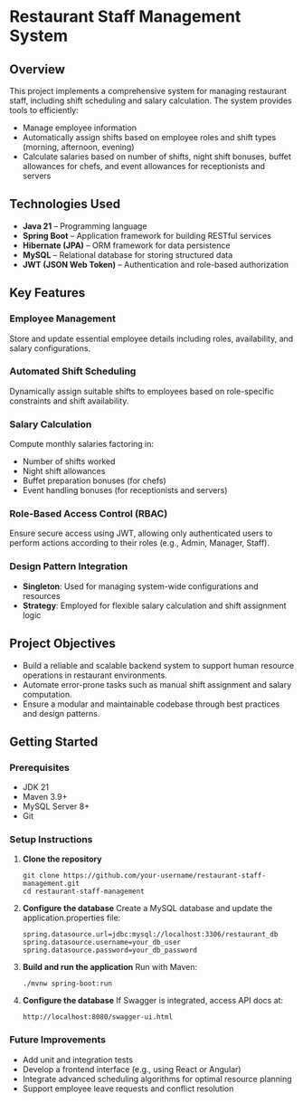 # Restaurant Staff Management System

## Overview

This project implements a comprehensive system for managing restaurant staff, including shift scheduling and salary calculation. The system provides tools to efficiently:

- Manage employee information
- Automatically assign shifts based on employee roles and shift types (morning, afternoon, evening)
- Calculate salaries based on number of shifts, night shift bonuses, buffet allowances for chefs, and event allowances for receptionists and servers

## Technologies Used

- **Java 21** – Programming language
- **Spring Boot** – Application framework for building RESTful services
- **Hibernate (JPA)** – ORM framework for data persistence
- **MySQL** – Relational database for storing structured data
- **JWT (JSON Web Token)** – Authentication and role-based authorization

## Key Features

### Employee Management

Store and update essential employee details including roles, availability, and salary configurations.

### Automated Shift Scheduling

Dynamically assign suitable shifts to employees based on role-specific constraints and shift availability.

### Salary Calculation

Compute monthly salaries factoring in:

- Number of shifts worked
- Night shift allowances
- Buffet preparation bonuses (for chefs)
- Event handling bonuses (for receptionists and servers)

### Role-Based Access Control (RBAC)

Ensure secure access using JWT, allowing only authenticated users to perform actions according to their roles (e.g., Admin, Manager, Staff).

### Design Pattern Integration

- **Singleton**: Used for managing system-wide configurations and resources  
- **Strategy**: Employed for flexible salary calculation and shift assignment logic

## Project Objectives

- Build a reliable and scalable backend system to support human resource operations in restaurant environments.
- Automate error-prone tasks such as manual shift assignment and salary computation.
- Ensure a modular and maintainable codebase through best practices and design patterns.

## Getting Started

### Prerequisites

- JDK 21
- Maven 3.9+
- MySQL Server 8+
- Git

### Setup Instructions

1. **Clone the repository**

   ```
   git clone https://github.com/your-username/restaurant-staff-management.git
   cd restaurant-staff-management
   ```

2. **Configure the database**
   Create a MySQL database and update the application.properties file:
   ```
   spring.datasource.url=jdbc:mysql://localhost:3306/restaurant_db
   spring.datasource.username=your_db_user
   spring.datasource.password=your_db_password
   ```
3. **Build and run the application**
   Run with Maven:
   ```
   ./mvnw spring-boot:run
   ```
4. **Configure the database**
   If Swagger is integrated, access API docs at:
   ```
   http://localhost:8080/swagger-ui.html
   ```
   
### Future Improvements

- Add unit and integration tests
- Develop a frontend interface (e.g., using React or Angular)
- Integrate advanced scheduling algorithms for optimal resource planning
- Support employee leave requests and conflict resolution
